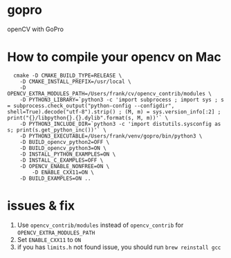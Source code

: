 # gopro
openCV with GoPro



# How to compile your opencv on Mac


```
  cmake -D CMAKE_BUILD_TYPE=RELEASE \
    -D CMAKE_INSTALL_PREFIX=/usr/local \
    -D OPENCV_EXTRA_MODULES_PATH=/Users/frank/cv/opencv_contrib/modules \
    -D PYTHON3_LIBRARY=`python3 -c 'import subprocess ; import sys ; s = subprocess.check_output("python-config --configdir", shell=True).decode("utf-8").strip() ; (M, m) = sys.version_info[:2] ; print("{}/libpython{}.{}.dylib".format(s, M, m))'` \
    -D PYTHON3_INCLUDE_DIR=`python3 -c 'import distutils.sysconfig as s; print(s.get_python_inc())'` \
    -D PYTHON3_EXECUTABLE=/Users/frank/venv/gopro/bin/python3 \
    -D BUILD_opencv_python2=OFF \
    -D BUILD_opencv_python3=ON \
    -D INSTALL_PYTHON_EXAMPLES=ON \
    -D INSTALL_C_EXAMPLES=OFF \
    -D OPENCV_ENABLE_NONFREE=ON \
		-D ENABLE_CXX11=ON \
    -D BUILD_EXAMPLES=ON ..
```

# issues & fix

1. Use `opencv_contrib/modules` instead of `opencv_contrib` for `OPENCV_EXTRA_MODULES_PATH`
2. Set `ENABLE_CXX11` to `ON`
3. if you has `limits.h` not found issue, you should run `brew reinstall gcc`
